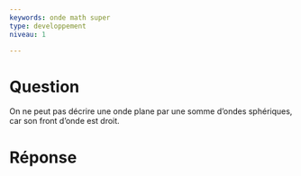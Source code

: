 ```yaml
---
keywords: onde math super
type: developpement 
niveau: 1

---
```


# Question

On ne peut pas décrire une onde plane par une somme d’ondes sphériques, car son front d’onde est droit.

# Réponse

